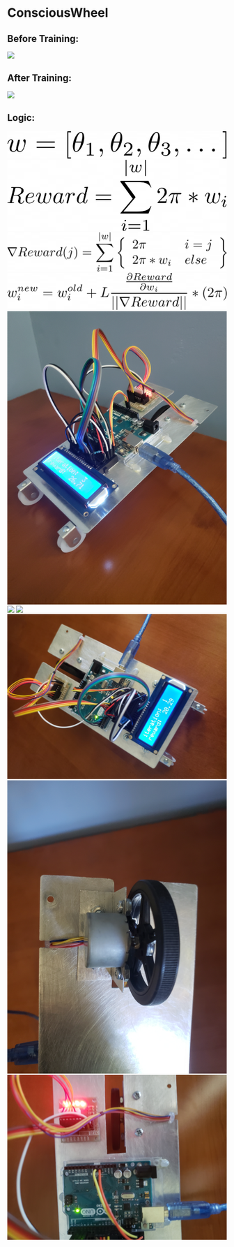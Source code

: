 # ConsciousWheel

## Before Training:

<img src="assets/first.gif"/>

## After Training:

<img src="assets/last.gif"/>

## Logic:

<img src="assets/w.png"/>

<img src="assets/reward.png"/>

<img src="assets/grad.png"/>

<img src="assets/update.png"/>

<!--w = [\theta_{1}, \theta_{2}, \theta_{3},\dots]                                                   Reward = \sum_{i=1}^{|w|} { 2\pi*w_{i}}                                                            \nabla Reward(j) = \sum_{i=1}^{|w|}
\left\{ \begin{array}{ll}
2\pi & i=j \\
2\pi*w_{i} & else \\
\end{array}\right\}                                                        w_{i}^{new} = w_{i}^{old} + L \frac{\frac{\partial Reward}{\partial w_{i}}}{||\nabla Reward||}* (2\pi)-->



<img src="assets/1.jpg"/>

<img src="assets/2.jpg"/>

<img src="assets/3.jpg"/>

<img src="assets/4.jpg"/>

<img src="assets/5.jpg"/>

<img src="assets/6.jpg"/>







